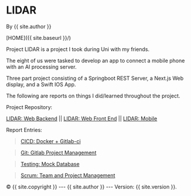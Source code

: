 # LIDAR

By {{ site.author }}

[HOME]({{ site.baseurl }}/)

Project LIDAR is a project I took during Uni with my friends.

The eight of us were tasked to develop an app to connect a mobile phone with an AI processing server.

Three part project consisting of a Springboot REST Server, a Next.js Web display, and a Swift IOS App.

The following are reports on things I did/learned throughout the project.

Project Repository: 

[LIDAR: Web Backend](https://gitlab.cs.ui.ac.id/ppl-fasilkom-ui/2023/kelas-a/lidar/lidar-spine) || [LIDAR: Web Front End](https://gitlab.cs.ui.ac.id/ppl-fasilkom-ui/2023/kelas-a/lidar/lidar-face) || [LIDAR: Mobile](https://gitlab.cs.ui.ac.id/ppl-fasilkom-ui/2023/kelas-a/lidar/lidar-pocket)

Report Entries:

> [CICD: Docker + Gitlab-ci](lidar/cicd.md) 

> [Git: Gitlab Project Management](lidar/git.md) 

> [Testing: Mock Database](lidar/mockdb.md)

> [Scrum: Team and Project Management](lidar/scrum.md) 

 © {{ site.copyright }} --- {{ site.author }} --- Version: {{ site.version }}.
